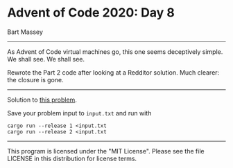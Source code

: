 # Advent of Code 2020: Day 8
Bart Massey

---

As Advent of Code virtual machines go, this one seems
deceptively simple. We shall see. We shall see.

Rewrote the Part 2 code after looking at a Redditor
solution. Much clearer: the closure is gone.

---

Solution to [this problem](https://adventofcode.com/2020/day/8).

Save your problem input to `input.txt` and run with

    cargo run --release 1 <input.txt
    cargo run --release 2 <input.txt

---

This program is licensed under the "MIT License".
Please see the file LICENSE in this distribution
for license terms.
